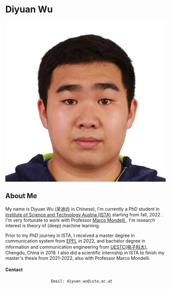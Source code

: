 # Diyuan Wu
![Profile Picture](./src/image/me.jpeg)
## About Me
My name is Diyuan Wu (吴迪远  in Chinese), I'm currently a PhD student in [Institute of Science and Technology Austria (ISTA)](https://ist.ac.at/en/home/) starting from fall, 2022 . I'm very fortunate to work with Professor [Marco Mondelli ](http://marcomondelli.com/). I'm research interest is theory of (deep) machine learning.

Prior to my PhD journey in ISTA, I received a master degree in communication system from [EPFL](https://www.epfl.ch/en/) in 2022, and bachelor degree in information and communication engineering from [UESTC(电子科大)](https://en.uestc.edu.cn/), Chengdu, China in 2019. I also did a scientific internship in ISTA to finish my master's thesis from 2021-2022, also with Professor Marco Mondelli. 



#### Contact
                        Email: diyuan.wu@ista.ac.at
                        
